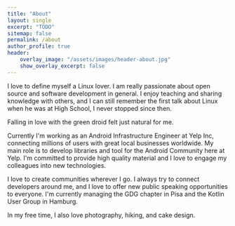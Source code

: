 ```yaml
---
title: "About"
layout: single
excerpt: "TODO"
sitemap: false
permalink: /about
author_profile: true
header:
    overlay_image: "/assets/images/header-about.jpg"
    show_overlay_excerpt: false
---
```


I love to define myself a Linux lover. I am really passionate about open source and software development in general. I enjoy teaching and sharing knowledge with others, and I can still remember the first talk about Linux when he was at High School, I never stopped since then.

Falling in love with the green droid felt just natural for me.

Currently I'm working as an Android Infrastructure Engineer at Yelp Inc, connecting millions of users with great local businesses worldwide. My main role is to develop libraries and tool for the Android Community here at Yelp. I'm committed to provide high quality material and I love to engage my colleagues into new technologies.

I love to create communities wherever I go. I always try to connect developers around me, and I love to offer new public speaking opportunities to everyone. I'm currently managing the GDG chapter in Pisa and the Kotlin User Group in Hamburg.

In my free time, I also love photography, hiking, and cake design.